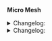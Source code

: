 __Micro Mesh__

<details><summary>Changelog:</summary>
  <p> works! </p>
  * single surface
  <p> todo:</p>
  <p>* dual surface </p>
</details>
<details>
    <summary>Changelog:</summary><p>
* list
* with

 1. nested
 1. items

    ```java
    // including code
    ```
 1. blocks

  </p></details>
